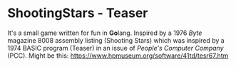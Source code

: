 # ShootingStars - Teaser

It's a small game written for fun in **Go**lang. Inspired by a 1976 *Byte* magazine 8008 assembly listing (Shooting Stars) which was inspired by a 1974 BASIC program (Teaser) in an issue of *People's Computer Company* (PCC). Might be this: https://www.hpmuseum.org/software/41td/tesr67.htm
